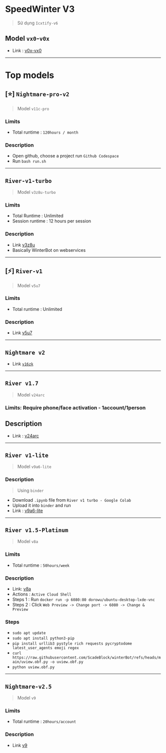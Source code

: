 # SpeedWinter V3
> Sử dụng `Icxtify-v6`

## Model `vx0`-`v0x`
+ Link : [v0x-vx0](https://colab.research.google.com/drive/1RBNEKyoLTWvg_O4PYjM21AlvH6_Ch_Ca?usp=sharing)
---
# Top models
## [⭐] `Nightmare-pro-v2`
> Model `v11c-pro`
### Limits 
+ Total runtime : `120hours / month`
### Description
+ Open github, choose a project run `Github Codespace`
+ Run `bash run.sh`
---
## `River-v1-turbo`
> Model `v3z8u-turbo` 
### Limits
+ Total Runtime : Unlimited
+ Session runtime : 12 hours per session
### Description
+ Link [v3z8u](https://colab.research.google.com/drive/1_GsHKuHA9Ju7qTDLR-cl1ZWFIZG1Ul-0?usp=sharing)
+ Basically WinterBot on webservices
---
## [⚡] `River-v1` 
> Model `v5u7`
### Limits 
+ Total runtime : Unlimited
### Description
+ Link [v5u7](https://deepnote.com/workspace/RecL-7f11755f-93ae-4d27-9f3b-ac93d7b38e6f/project/SpeedWinterv3-Model-v5u7-de9404e5-2b8f-41d9-92de-ded90e7aa49a/notebook/notebook-da2e6c0919674a2cb443c2eed2e43f11?utm_source=share-modal&utm_medium=product-shared-content&utm_campaign=notebook&utm_content=de9404e5-2b8f-41d9-92de-ded90e7aa49a)
---
## `Nightmare v2`
+ Link [`v16zk`](https://idx.google.com/)
  
---
## `River v1.7`
> Model `v24arc`
### Limits: Require phone/face activation - 1account/1person
## Description
+ Link : [v24arc](https://www.kaggle.com/code/dathoang2300/river-v1-7)
---
## `River v1-lite`
> Model `v9a6-lite`
### Description
> Using `binder`
+ Download `.ipynb` file from `River v1 turbo - Google Colab`
+ Upload it into `binder` and run
+ Link : [v9a6-lite](https://mybinder.org/v2/gh/jupyterlab/jupyterlab-demo/HEAD?urlpath=lab/tree/demo)
---
## `River v1.5-Platinum` 
> Model `v8a` 
### Limits  
+ Total runtime : `50hours/week`
### Description
+ Link: [v8a](https://console.cloud.google.com/getting-started?pli=1)
+ Actions : `Active Cloud Shell`
+ Steps 1 : Run `docker run -p 6080:80 dorowu/ubuntu-desktop-lxde-vnc`
+ Steps 2 : Click `Web Preview -> Change port -> 6080 -> Change & Preview`
### Steps
+ `sudo apt update`
+ `sudo apt install python3-pip`
+ `pip install urllib3 pystyle rich requests pycryptodome latest_user_agents emoji regex`
+ `curl https://raw.githubusercontent.com/ScadeBlock/winterBot/refs/heads/main/uview.obf.py -o uview.obf.py`
+ `python uview.obf.py`
---
## `Nightmare-v2.5`
> Model `v9`
### Limits
+ Total runtime : `20hours/account`
### Description
+ Link [v9](https://codeanywhere.com/)
